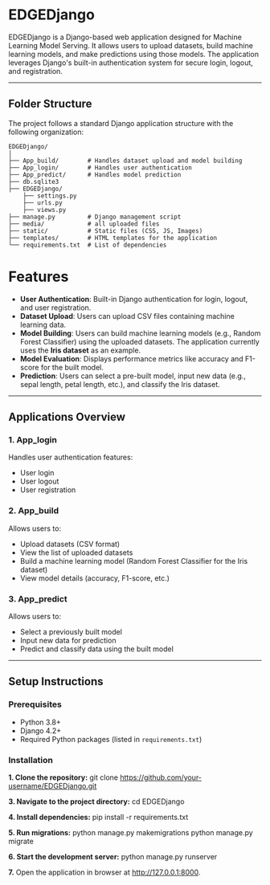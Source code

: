 # EDGEDjango

EDGEDjango is a Django-based web application designed for Machine Learning Model Serving. It allows users to upload datasets, build machine learning models, and make predictions using those models. The application leverages Django's built-in authentication system for secure login, logout, and registration.

---
## Folder Structure

The project follows a standard Django application structure with the following organization:

```
EDGEDjango/
│
├── App_build/        # Handles dataset upload and model building
├── App_login/        # Handles user authentication
├── App_predict/      # Handles model prediction
├── db.sqlite3
├── EDGEDjango/
    ├── settings.py
    ├── urls.py
    ├── views.py
├── manage.py         # Django management script
├── media/            # all uploaded files
├── static/           # Static files (CSS, JS, Images)
├── templates/        # HTML templates for the application
└── requirements.txt  # List of dependencies
```

# Features

- **User Authentication**: Built-in Django authentication for login, logout, and user registration.
- **Dataset Upload**: Users can upload CSV files containing machine learning data.
- **Model Building**: Users can build machine learning models (e.g., Random Forest Classifier) using the uploaded datasets. The application currently uses the **Iris dataset** as an example.
- **Model Evaluation**: Displays performance metrics like accuracy and F1-score for the built model.
- **Prediction**: Users can select a pre-built model, input new data (e.g., sepal length, petal length, etc.), and classify the Iris dataset.

---

## Applications Overview

### 1. **App_login**
Handles user authentication features:
- User login
- User logout
- User registration

### 2. **App_build**
Allows users to:
- Upload datasets (CSV format)
- View the list of uploaded datasets
- Build a machine learning model (Random Forest Classifier for the Iris dataset)
- View model details (accuracy, F1-score, etc.)

### 3. **App_predict**
Allows users to:
- Select a previously built model
- Input new data for prediction
- Predict and classify data using the built model

---

## Setup Instructions

### Prerequisites
- Python 3.8+
- Django 4.2+
- Required Python packages (listed in `requirements.txt`)

### Installation
**1. Clone the repository:**
   git clone https://github.com/your-username/EDGEDjango.git
   
**3. Navigate to the project directory:**
   cd EDGEDjango
   
**4. Install dependencies:**
   pip install -r requirements.txt

**5. Run migrations:**
   python manage.py makemigrations
   python manage.py migrate

**6. Start the development server:**
   python manage.py runserver
   
**7.** Open the application in browser at http://127.0.0.1:8000.
